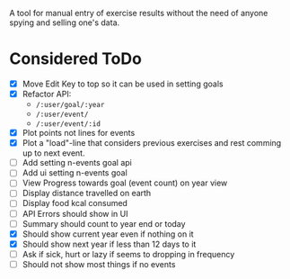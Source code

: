 A tool for manual entry of exercise results without the need of anyone spying and selling one's data.

# Considered ToDo

- [x] Move Edit Key to top so it can be used in setting goals
- [x] Refactor API:
  * `/:user/goal/:year`
  * `/:user/event/`
  * `/:user/event/:id`
- [x] Plot points not lines for events
- [x] Plot a "load"-line that considers previous exercises and rest comming up to next event.
- [ ] Add setting n-events goal api
- [ ] Add ui setting n-events goal
- [ ] View Progress towards goal (event count) on year view
- [ ] Display distance travelled on earth
- [ ] Display food kcal consumed
- [ ] API Errors should show in UI
- [ ] Summary should count to year end or today
- [x] Should show current year even if nothing on it
- [x] Should show next year if less than 12 days to it
- [ ] Ask if sick, hurt or lazy if seems to dropping in frequency
- [ ] Should not show most things if no events
